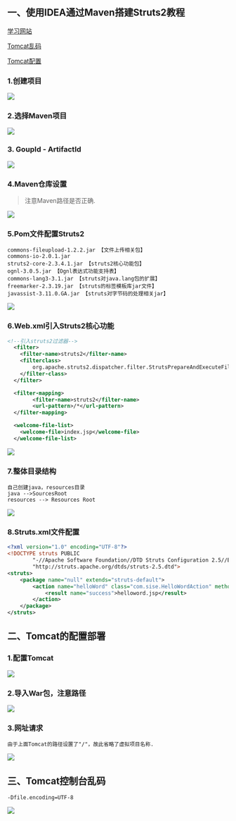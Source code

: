 ## 一、使用IDEA通过Maven搭建Struts2教程

[学习网站](https://blog.csdn.net/xudailong_blog/article/details/84305984)

[Tomcat乱码](https://blog.csdn.net/Yuz_99/article/details/89812239)

[Tomcat配置](https://www.cnblogs.com/Miracle-Maker/articles/6476687.html)

### 1.创建项目

![](./img/1.jpg)



### 2.选择Maven项目

![](./img/2.jpg)



### 3. GoupId - ArtifactId 

![](./img/3.jpg) 



### 4.Maven仓库设置

> 注意Maven路径是否正确.

![](./img/4.jpg)



### 5.Pom文件配置Struts2

```
commons-fileupload-1.2.2.jar 【文件上传相关包】
commons-io-2.0.1.jar
struts2-core-2.3.4.1.jar 【struts2核心功能包】
ognl-3.0.5.jar 【Ognl表达式功能支持表】
commons-lang3-3.1.jar 【struts对java.lang包的扩展】
freemarker-2.3.19.jar 【struts的标签模板库jar文件】
javassist-3.11.0.GA.jar 【struts对字节码的处理相关jar】
```

![](./img/6.jpg)



### 6.Web.xml引入Struts2核心功能

```xml
<!--引入struts2过滤器-->
  <filter>
    <filter-name>struts2</filter-name>
   	<filterclass>
        org.apache.struts2.dispatcher.filter.StrutsPrepareAndExecuteFilter
    </filter-class>
  </filter>

  <filter-mapping>
    	<filter-name>struts2</filter-name>
   		<url-pattern>/*</url-pattern>
  </filter-mapping>

  <welcome-file-list>
    <welcome-file>index.jsp</welcome-file>
  </welcome-file-list>
```

![](./img/7.jpg)



### 7.整体目录结构

````
自己创建java，resources目录
java -->SourcesRoot
resources --> Resources Root
````

![](./img/8.jpg)

### 8.Struts.xml文件配置

```xml
<?xml version="1.0" encoding="UTF-8"?>
<!DOCTYPE struts PUBLIC
        "-//Apache Software Foundation//DTD Struts Configuration 2.5//EN"
        "http://struts.apache.org/dtds/struts-2.5.dtd">
<struts>
    <package name="null" extends="struts-default">
        <action name="helloWord" class="com.sise.HelloWordAction" method="helloWord">
            <result name="success">helloword.jsp</result>
        </action>
    </package>
</struts>

```



## 二、Tomcat的配置部署

### 1.配置Tomcat

![](./img/11.jpg)



### 2.导入War包，注意路径

![](./img/12.jpg)



### 3.网址请求

```
由于上面Tomcat的路径设置了"/"，故此省略了虚拟项目名称.
```

![](./img/14.jpg)



## 三、Tomcat控制台乱码

```
-Dfile.encoding=UTF-8
```

![](./img/13.jpg)